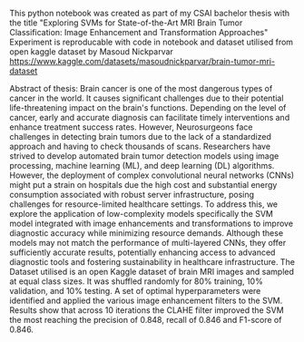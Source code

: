 This python notebook was created as part of my CSAI bachelor thesis with the title "Exploring SVMs for State-of-the-Art MRI Brain Tumor Classification: Image Enhancement and Transformation Approaches"
Experiment is reproducable with code in notebook and dataset utilised from open kaggle dataset by Masoud Nickparvar https://www.kaggle.com/datasets/masoudnickparvar/brain-tumor-mri-dataset

Abstract of thesis:
Brain cancer is one of the most dangerous types of cancer in the world. It causes significant challenges due to their potential life-threatening impact on the brain's functions. Depending on the level of cancer, early and accurate diagnosis can facilitate timely interventions and enhance treatment success rates. However, Neurosurgeons face challenges in detecting brain tumors due to the lack of a standardized approach and having to check thousands of scans. Researchers have strived to develop automated brain tumor detection models using image processing, machine learning (ML), and deep learning (DL) algorithms. However, the deployment of complex convolutional neural networks (CNNs) might put a strain on hospitals due the high cost and substantial energy consumption associated with robust server infrastructure, posing challenges for resource-limited healthcare settings. To address this, we explore the application of low-complexity models specifically the SVM model integrated with image enhancements and transformations to improve diagnostic accuracy while minimizing resource demands. Although these models may not match the performance of multi-layered CNNs, they offer sufficiently accurate results, potentially enhancing access to advanced diagnostic tools and fostering sustainability in healthcare infrastructure. The Dataset utilised is an open Kaggle dataset of brain MRI images and sampled at equal class sizes. It was shuffled randomly for 80\% training, 10\% validation, and 10\% testing. A set of optimal hyperparameters were identified and applied the various image enhancement filters to the SVM. Results show that across 10 iterations the CLAHE filter improved the SVM the most reaching the precision of 0.848, recall of 0.846 and F1-score of 0.846.
